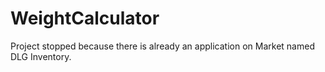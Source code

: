 # WeightCalculator

Project stopped because there is already an application on Market named DLG Inventory.
